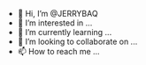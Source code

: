 - 👋 Hi, I’m @JERRYBAQ
- 👀 I’m interested in ...
- 🌱 I’m currently learning ...
- 💞️ I’m looking to collaborate on ...
- 📫 How to reach me ...

<!---
JERRYBAQ/JERRYBAQ is a ✨ special ✨ repository because its `README.md` (this file) appears on your GitHub profile.
You can click the Preview link to take a look at your changes.
--->
